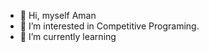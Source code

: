 - 👋 Hi, myself Aman
- 👀 I’m interested in Competitive Programing.
- 🌱 I’m currently learning


<!---
amangoyal018/amangoyal018 is a ✨ special ✨ repository because its `README.md` (this file) appears on your GitHub profile.
You can click the Preview link to take a look at your changes.
--->
